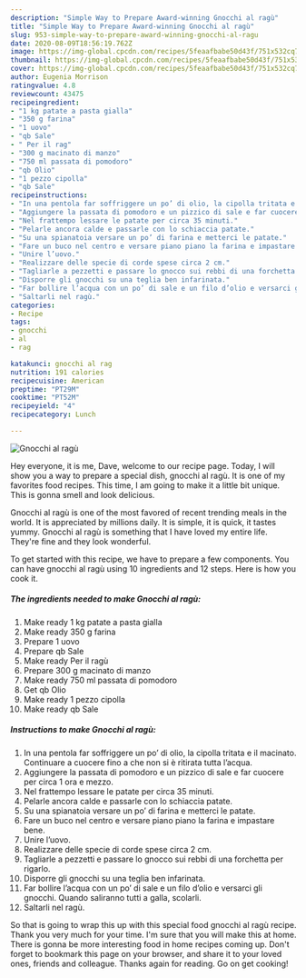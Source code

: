 ```yaml
---
description: "Simple Way to Prepare Award-winning Gnocchi al ragù"
title: "Simple Way to Prepare Award-winning Gnocchi al ragù"
slug: 953-simple-way-to-prepare-award-winning-gnocchi-al-ragu
date: 2020-08-09T18:56:19.762Z
image: https://img-global.cpcdn.com/recipes/5feaafbabe50d43f/751x532cq70/gnocchi-al-ragu-recipe-main-photo.jpg
thumbnail: https://img-global.cpcdn.com/recipes/5feaafbabe50d43f/751x532cq70/gnocchi-al-ragu-recipe-main-photo.jpg
cover: https://img-global.cpcdn.com/recipes/5feaafbabe50d43f/751x532cq70/gnocchi-al-ragu-recipe-main-photo.jpg
author: Eugenia Morrison
ratingvalue: 4.8
reviewcount: 43475
recipeingredient:
- "1 kg patate a pasta gialla"
- "350 g farina"
- "1 uovo"
- "qb Sale"
- " Per il rag"
- "300 g macinato di manzo"
- "750 ml passata di pomodoro"
- "qb Olio"
- "1 pezzo cipolla"
- "qb Sale"
recipeinstructions:
- "In una pentola far soffriggere un po’ di olio, la cipolla tritata e il macinato. Continuare a cuocere fino a che non si è ritirata tutta l’acqua."
- "Aggiungere la passata di pomodoro e un pizzico di sale e far cuocere per circa 1 ora e mezzo."
- "Nel frattempo lessare le patate per circa 35 minuti."
- "Pelarle ancora calde e passarle con lo schiaccia patate."
- "Su una spianatoia versare un po’ di farina e metterci le patate."
- "Fare un buco nel centro e versare piano piano la farina e impastare bene."
- "Unire l’uovo."
- "Realizzare delle specie di corde spese circa 2 cm."
- "Tagliarle a pezzetti e passare lo gnocco sui rebbi di una forchetta per rigarlo."
- "Disporre gli gnocchi su una teglia ben infarinata."
- "Far bollire l’acqua con un po’ di sale e un filo d’olio e versarci gli gnocchi. Quando saliranno tutti a galla, scolarli."
- "Saltarli nel ragù."
categories:
- Recipe
tags:
- gnocchi
- al
- rag

katakunci: gnocchi al rag 
nutrition: 191 calories
recipecuisine: American
preptime: "PT29M"
cooktime: "PT52M"
recipeyield: "4"
recipecategory: Lunch

---
```



![Gnocchi al ragù](https://img-global.cpcdn.com/recipes/5feaafbabe50d43f/751x532cq70/gnocchi-al-ragu-recipe-main-photo.jpg)

Hey everyone, it is me, Dave, welcome to our recipe page. Today, I will show you a way to prepare a special dish, gnocchi al ragù. It is one of my favorites food recipes. This time, I am going to make it a little bit unique. This is gonna smell and look delicious.



Gnocchi al ragù is one of the most favored of recent trending meals in the world. It is appreciated by millions daily. It is simple, it is quick, it tastes yummy. Gnocchi al ragù is something that I have loved my entire life. They're fine and they look wonderful.


To get started with this recipe, we have to prepare a few components. You can have gnocchi al ragù using 10 ingredients and 12 steps. Here is how you cook it.

<!--inarticleads1-->

##### The ingredients needed to make Gnocchi al ragù:

1. Make ready 1 kg patate a pasta gialla
1. Make ready 350 g farina
1. Prepare 1 uovo
1. Prepare qb Sale
1. Make ready  Per il ragù
1. Prepare 300 g macinato di manzo
1. Make ready 750 ml passata di pomodoro
1. Get qb Olio
1. Make ready 1 pezzo cipolla
1. Make ready qb Sale




<!--inarticleads2-->

##### Instructions to make Gnocchi al ragù:

1. In una pentola far soffriggere un po’ di olio, la cipolla tritata e il macinato. Continuare a cuocere fino a che non si è ritirata tutta l’acqua.
1. Aggiungere la passata di pomodoro e un pizzico di sale e far cuocere per circa 1 ora e mezzo.
1. Nel frattempo lessare le patate per circa 35 minuti.
1. Pelarle ancora calde e passarle con lo schiaccia patate.
1. Su una spianatoia versare un po’ di farina e metterci le patate.
1. Fare un buco nel centro e versare piano piano la farina e impastare bene.
1. Unire l’uovo.
1. Realizzare delle specie di corde spese circa 2 cm.
1. Tagliarle a pezzetti e passare lo gnocco sui rebbi di una forchetta per rigarlo.
1. Disporre gli gnocchi su una teglia ben infarinata.
1. Far bollire l’acqua con un po’ di sale e un filo d’olio e versarci gli gnocchi. Quando saliranno tutti a galla, scolarli.
1. Saltarli nel ragù.




So that is going to wrap this up with this special food gnocchi al ragù recipe. Thank you very much for your time. I'm sure that you will make this at home. There is gonna be more interesting food in home recipes coming up. Don't forget to bookmark this page on your browser, and share it to your loved ones, friends and colleague. Thanks again for reading. Go on get cooking!
